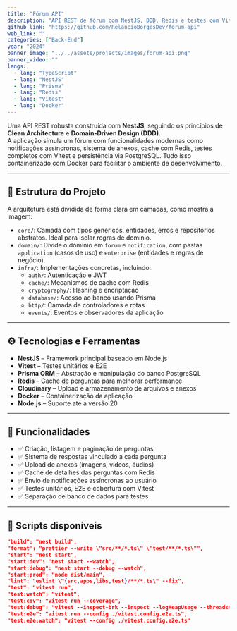 ```yaml
---
title: "Fórum API"
description: "API REST de fórum com NestJS, DDD, Redis e testes com Vitest"
github_link: "https://github.com/RelancioBorgesDev/forum-api"
web_link: ""
categories: ["Back-End"]
year: "2024"
banner_image: "../../assets/projects/images/forum-api.png"
banner_video: ""
langs:
  - lang: "TypeScript"
  - lang: "NestJS"
  - lang: "Prisma"
  - lang: "Redis"
  - lang: "Vitest"
  - lang: "Docker"
---
```


Uma API REST robusta construída com **NestJS**, seguindo os princípios de **Clean Architecture** e **Domain-Driven Design (DDD)**.  
A aplicação simula um fórum com funcionalidades modernas como notificações assíncronas, sistema de anexos, cache com Redis, testes completos com Vitest e persistência via PostgreSQL. Tudo isso containerizado com Docker para facilitar o ambiente de desenvolvimento.

---

## 🧱 Estrutura do Projeto

A arquitetura está dividida de forma clara em camadas, como mostra a imagem:

- `core/`: Camada com tipos genéricos, entidades, erros e repositórios abstratos. Ideal para isolar regras de domínio.
- `domain/`: Divide o domínio em `forum` e `notification`, com pastas `application` (casos de uso) e `enterprise` (entidades e regras de negócio).
- `infra/`: Implementações concretas, incluindo:
  - `auth/`: Autenticação e JWT
  - `cache/`: Mecanismos de cache com Redis
  - `cryptography/`: Hashing e encriptação
  - `database/`: Acesso ao banco usando Prisma
  - `http/`: Camada de controladores e rotas
  - `events/`: Eventos e observadores da aplicação

---

## ⚙️ Tecnologias e Ferramentas

- **NestJS** – Framework principal baseado em Node.js
- **Vitest** – Testes unitários e E2E
- **Prisma ORM** – Abstração e manipulação do banco PostgreSQL
- **Redis** – Cache de perguntas para melhorar performance
- **Cloudinary** – Upload e armazenamento de arquivos e anexos
- **Docker** – Containerização da aplicação
- **Node.js** – Suporte até a versão 20

---

## 🚀 Funcionalidades

- ✅ Criação, listagem e paginação de perguntas
- ✅ Sistema de respostas vinculado a cada pergunta
- ✅ Upload de anexos (imagens, vídeos, áudios)
- ✅ Cache de detalhes das perguntas com Redis
- ✅ Envio de notificações assíncronas ao usuário
- ✅ Testes unitários, E2E e cobertura com Vitest
- ✅ Separação de banco de dados para testes

---

## 🧪 Scripts disponíveis

```json
"build": "nest build",
"format": "prettier --write \"src/**/*.ts\" \"test/**/*.ts\"",
"start": "nest start",
"start:dev": "nest start --watch",
"start:debug": "nest start --debug --watch",
"start:prod": "node dist/main",
"lint": "eslint \"{src,apps,libs,test}/**/*.ts\" --fix",
"test": "vitest run",
"test:watch": "vitest",
"test:cov": "vitest run --coverage",
"test:debug": "vitest --inspect-brk --inspect --logHeapUsage --threads=false",
"test:e2e": "vitest run --config ./vitest.config.e2e.ts",
"test:e2e:watch": "vitest --config ./vitest.config.e2e.ts"
```

